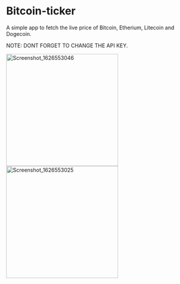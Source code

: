 # Bitcoin-ticker
 A simple app to fetch the live price of Bitcoin, Etherium, Litecoin and Dogecoin. 

NOTE: DONT FORGET TO CHANGE THE API KEY.
 
<img src="https://user-images.githubusercontent.com/73791635/126048465-1870611d-ab41-4ec2-a777-9a61eb1ddc16.png" alt="Screenshot_1626553046" width=300/>

<img src="https://user-images.githubusercontent.com/73791635/126048470-17b326b5-9eae-4ee9-81fe-0ce51e7adfd1.png" alt="Screenshot_1626553025" width=300/>

